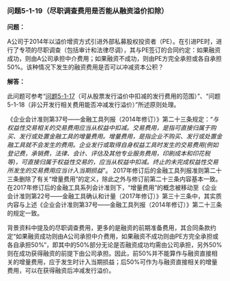 ### 问题5-1-19（尽职调查费用是否能从融资溢价扣除）

**问题：**

A公司于2014年以溢价增资方式引进外部私募股权投资者（PE）。在引进PE时，进行了专项的尽职调查（包括审计和法律尽调），其与PE签订的合同约定：如果融资成功，则由A公司承担中介费用；如果融资不成功，则由PE方完全承担或各自承担50%。该种情况下发生的融资费用是否可以冲减资本公积？

**解答：**

此问题可参考“[问题5-1-17](#_问题5-1-16（可从股票发行溢价中扣减的发行费用的范围）)（可从股票发行溢价中扣减的发行费用的范围）”、“问题5-1-18（非公开发行相关费用能否冲减发行溢价）”所述原则处理。

《企业会计准则第37号——金融工具列报（2014年修订）》第二十三条规定：“*与权益性交易相关的交易费用应当从权益中扣减。交易费用，是指可直接归属于购买、发行或处置金融工具的增量费用。增量费用，是指企业不购买、发行或处置金融工具就不会发生的费用。企业发行或取得自身权益工具时发生的交易费用(例如登记费，承销费，法律、会计、评估及其他专业服务费用，印刷成本和印花税等)，可直接归属于权益性交易的，应当从权益中扣减。终止的未完成权益性交易所发生的交易费用应当计入当期损益*”。
2017年修订后的金融工具列报准则第二十三条删除了有关“增量费用”的定义，除此之外与修订前第二十三条内容基本一致。在2017年修订后的金融工具系列会计准则下，“增量费用”的概念被移动至《企业会计准则第22号——金融工具确认和计量（2017年修订）》第三十三条中，其实质内容与上述《企业会计准则第37号——金融工具列报（2014年修订）》第二十三条的规定一致。

背景资料中提及的尽职调查费用，更多的是融资的前期准备费用，其合同条款约定“如果融资成功则由A公司承担中介费用，如果融资不成功则由PE方完全承担或各自承担50%”，即其中的50%部分无论是否融资成功均需由公司承担，另外50%则在成功获得融资的前提下由公司承担。因此，前50%并不能算作与融资直接相关的增量费用，应于发生时计入当期损益；后50%可作为与融资直接相关的增量费用，可以在获得融资后冲减发行溢价。